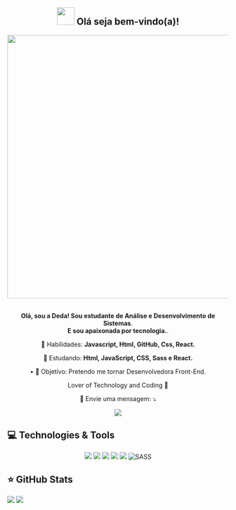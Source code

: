 <span align="center">

## <img src="https://i.imgur.com/0hdZ65D.gif" width="40px"> Olá seja bem-vindo(a)!</h2>

</span>

<div align="center">

<img src="https://tenor.com/view/computer-work-online-gif-14640055" width="600px" />

</div>

<br>
<p align="center">
  <strong>Olá, sou a Deda! Sou estudante de Análise e Desenvolvimento de Sistemas</strong>.<br />
<strong> E sou apaixonada por tecnologia.</strong>.
</p>

<p align="center">
  💼 Habilidades: <strong>Javascript, Html, GitHub, Css, React.</strong>
</p>


<p align="center">
  🚀  Estudando: <strong>Html, JavaScript, CSS, Sass e React.</strong>
</p>

<p align="center">
• 🎯 Objetivo: Pretendo me tornar Desenvolvedora Front-End.
</p>


<p align="center">
Lover of Technology and Coding 💓
</p>
<p align="center">
  💌 Envie uma mensagem: ⤵️
</p>

<p align="center">
    <a href="https://www.facebook.com/ariane.brum.54" alt="Facebook">
  <img src="https://img.shields.io/badge/-Facebook-3b5998?style=flat-square&logo=facebook&logoColor=white&link=https://www.facebook.com/ariane.brum.54"/></a>
 </p> 
 
 ## 💻 Technologies & Tools

<p align="center">
  
 
<img src="https://img.shields.io/badge/JavaScript-F7DF1E?style=for-the-badge&logo=javascript&logoColor=black"/>
<img src="https://img.shields.io/badge/HTML5-E34F26?style=for-the-badge&logo=html5&logoColor=white"/>
<img src="https://img.shields.io/badge/CSS3-1572B6?style=for-the-badge&logo=css3&logoColor=white"/>
<img src="https://img.shields.io/badge/GitHub-100000?style=for-the-badge&logo=github&logoColor=white"/>
<img src="https://img.shields.io/badge/React-20232A?style=for-the-badge&logo=react&logoColor=61DAFB"/>
<img alt="SASS" src="https://img.shields.io/badge/SASS-hotpink.svg?style=for-the-badge&logo=SASS&logoColor=white"/>

</p>

## ⭐ GitHub Stats

<p align = "center">
  
  <img src = "![Anurag's GitHub stats](https://github-readme-stats.vercel.app/api?username=Deda-web&theme=dark&show_icons=true)
">
   <img src = "https://github-readme-stats.vercel.app/api/top-langs/?username=Deda-web&langs_count=5&theme=bear">
</p>


